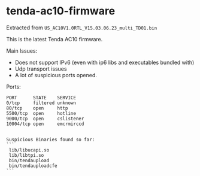 # tenda-ac10-firmware

Extracted from `US_AC10V1.0RTL_V15.03.06.23_multi_TD01.bin`

This is the latest Tenda AC10 firmware.

Main Issues:
* Does not support IPv6 (even with ip6 libs and executables bundled with)
* Udp transport issues
* A lot of suspicious ports opened.

Ports:
````
PORT      STATE    SERVICE
0/tcp     filtered unknown
80/tcp    open     http
5500/tcp  open     hotline
9000/tcp  open     cslistener
10004/tcp open     emcrmirccd


Suspicious Binaries found so far:
```
 lib/libucapi.so
 lib/libtpi.so
 bin/tendaupload
 bin/tendauploadcfe
```
